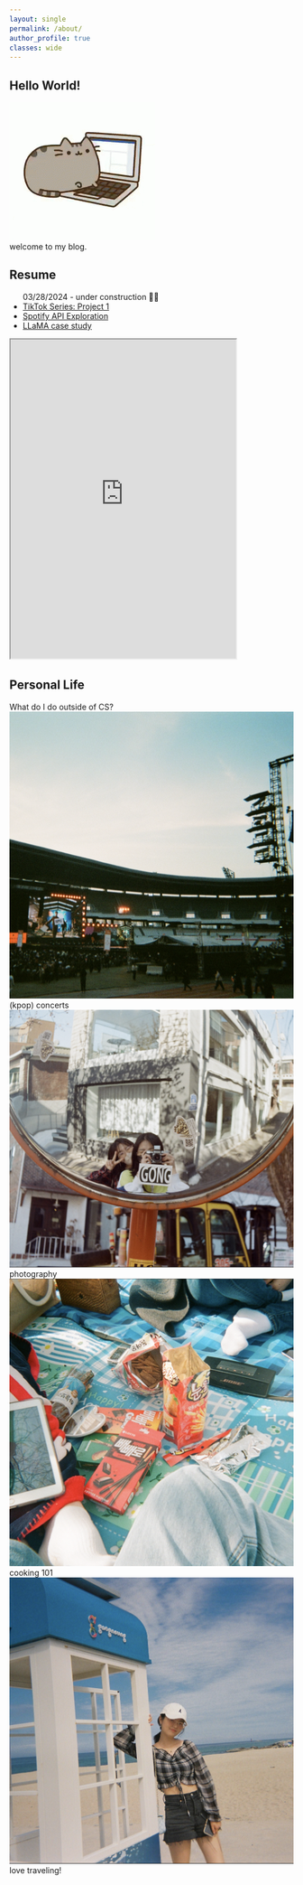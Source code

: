 ```yaml
---
layout: single
permalink: /about/
author_profile: true
classes: wide
---
```


<link href="style.css" rel="stylesheet">


## Hello World!

<div class = "content1">
<div class="content2">
    <img src="/assets/images/profile/cat.gif">
</div>
<div class="maintext">welcome to my blog.</div>
</div>

## Resume 
<div class="content1">
    <ul class="activities-list">
        <div>03/28/2024 - under construction 👷‍♀️</div>
        <li><a href="https://github.com/hl105/tiktok-like-experiment">TikTok Series: Project 1</a></li>
        <li><a href="https://github.com/hl105/spotify-diary">Spotify API Exploration</a></li>
        <li><a href="https://github.com/hl105/LLaMA-Case-Study">LLaMA case study</a></li>
    </ul>
    <iframe src="https://drive.google.com/file/d/1-RJ0MJqQC0rLKBmhpYQPQqj6fG_iYBI9/preview" width="400" height="565" allow="autoplay"></iframe>
</div>

## Personal Life

<div class="content2">
        <div class="title">What do I do outside of CS?</div>
        <div class="images">
            <div class="image-text">
                <img src="/assets/images/profile/concert.png">
                <div class="text">(kpop) concerts</div>
            </div>
            <div class="image-text">
                <img src="/assets/images/profile/film.png">
                <div class="text">photography</div>
            </div>
            <div class="image-text">
                <img src="/assets/images/profile/pepero.png">
                <div class="text">cooking 101</div>
            </div>
            <div class="image-text">
                <img src="/assets/images/profile/travel.png">
                <div class="text">love traveling! <br></div>
            </div>
        </div>
    </div>

